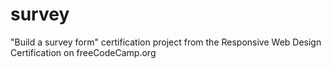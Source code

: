 # survey
"Build a survey form" certification project from the Responsive Web Design Certification on freeCodeCamp.org
